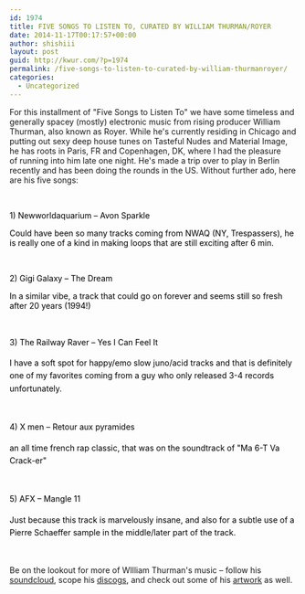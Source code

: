 ```yaml
---
id: 1974
title: FIVE SONGS TO LISTEN TO, CURATED BY WILLIAM THURMAN/ROYER
date: 2014-11-17T00:17:57+00:00
author: shishiii
layout: post
guid: http://kwur.com/?p=1974
permalink: /five-songs-to-listen-to-curated-by-william-thurmanroyer/
categories:
  - Uncategorized
---
```

<div class="pf-content">
  <p>
    For this installment of "Five Songs to Listen To" we have some timeless and generally spacey (mostly) electronic music from rising producer William Thurman, also known as Royer. While he's currently residing in Chicago and putting out sexy deep house tunes on Tasteful Nudes and Material Image, he has roots in Paris, FR and Copenhagen, DK, where I had the pleasure of running into him late one night. He's made a trip over to play in Berlin recently and has been doing the rounds in the US. Without further ado, here are his five songs:
  </p>
  
  <p>
     
  </p>
  
  <p>
    <span style="color:#000000;">1) Newworldaquarium – Avon Sparkle</span>
  </p>
  
  <p>
    <span style="color:#000000;"></span>
  </p>
  
  <p>
    <span style="color:#000000;">Could have been so many tracks coming from NWAQ (NY, Trespassers), he is really one of a kind in making loops that are still exciting after 6 min.</span>
  </p>
  
  <p>
     
  </p>
  
  <p>
    <span style="color:#000000;">2) Gigi Galaxy – The Dream</span>
  </p>
  
  <p>
    <span style="color:#000000;"></span>
  </p>
  
  <p>
    <span style="color:#000000;">In a similar vibe, a track that could go on forever and seems still so fresh after 20 years (1994!)</span>
  </p>
  
  <p>
     
  </p>
  
  <p>
    <span style="color:#000000;">3) The Railway Raver – Yes I Can Feel I<span style="line-height: 1.6em;">t</span></span>
  </p>
  
  <p>
    <span style="color:#000000;"></span>
  </p>
  
  <p>
    <span style="color:#000000;"><span style="line-height: 1.6em;">I have a soft spot for happy/emo slow juno/acid tracks and that is definitely one of my favorites coming from a guy who only released 3-4 records unfortunately. </span></span>
  </p>
  
  <p>
     
  </p>
  
  <p>
    <span style="color:#000000;"><span style="line-height: 1.6em;">4) X men – Retour aux pyramides</span></span>
  </p>
  
  <p>
    <span style="color:#000000;"></span>
  </p>
  
  <p>
    <span style="color:#000000;"><span style="line-height: 1.6em;">an all time french rap classic, that was on the soundtrack of "Ma 6-T Va Crack-er" </span></span>
  </p>
  
  <p>
     
  </p>
  
  <p>
    <span style="color:#000000;"><span style="line-height: 1.6em;">5) AFX – Mangle 11</span></span>
  </p>
  
  <p>
    <span style="color:#000000;"></span>
  </p>
  
  <p>
    <span style="color:#000000;"><span style="line-height: 1.6em;">Just because this track is marvelously insane, and also for a subtle use of a Pierre Schaeffer sample in the middle/later part of the track.</span></span>
  </p>
  
  <p>
     
  </p>
  
  <p>
    Be on the lookout for more of WIlliam Thurman's music – follow his <a href="https://soundcloud.com/williamthurman">soundcloud</a>, scope his <a href="http://www.discogs.com/artist/3686464-Royer-3">discogs</a>, and check out some of his <a href="www.williamjamesthurman.com">artwork</a> as well. 
  </p>
</div>